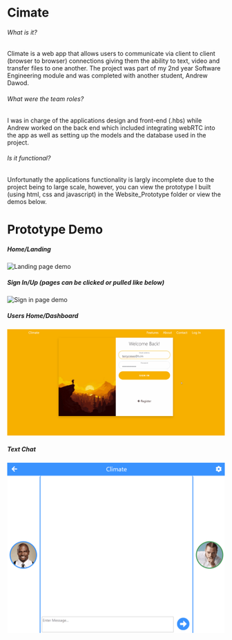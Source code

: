 # Cimate
###### What is it?
Climate is a web app that allows users to communicate via client to client (browser to browser) connections giving them the ability to text, video and transfer files to one another. The project was part of my 2nd year Software Engineering module and was completed with another student, Andrew Dawod.

###### What were the team roles?
I was in charge of the applications design and front-end (.hbs) while Andrew worked on the back end which included integrating webRTC into the app as well as setting up the models and the database used in the project.

###### Is it functional?
Unfortunatly the applications functionality is largly incomplete due to the project being to large scale, however, you can view the prototype I built (using html, css and javascript) in the Website_Prototype folder or view the demos below.  

# Prototype Demo
##### Home/Landing 
![Landing page demo](Website_Prototype/demo_gifs/landing_demo.gif)

##### Sign In/Up (pages can be clicked or pulled like below)
![Sign in page demo](Website_Prototype/demo_gifs/signup_demo.gif)

##### Users Home/Dashboard 
![Home Climate Page](Website_Prototype/demo_gifs/home_demo.gif)

##### Text Chat 
![Text chat demo](Website_Prototype/demo_gifs/text_demo.gif)
